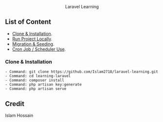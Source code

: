 <center>Laravel Learning</center>

## List of Content

- [Clone & Installation](https:#0).
- [Run Project Locally](https:#0).
- [Migration & Seeding](https:#0).
- [Cron Job / Scheduler Use](https:#0).


### Clone & Installation
    - Command: git clone https://github.com/Islam2718/laravel-learning.git 
    - Command: cd learning-laravel
    - Command: composer install
    - Command: php artisan key:generate
    - Command: php artisan serve

## Credit

Islam Hossain
